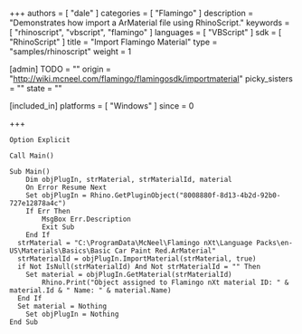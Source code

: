 +++
authors = [ "dale" ]
categories = [ "Flamingo" ]
description = "Demonstrates how import a ArMaterial file using RhinoScript."
keywords = [ "rhinoscript", "vbscript", "flamingo" ]
languages = [ "VBScript" ]
sdk = [ "RhinoScript" ]
title = "Import Flamingo Material"
type = "samples/rhinoscript"
weight = 1

[admin]
TODO = ""
origin = "http://wiki.mcneel.com/flamingo/flamingosdk/importmaterial"
picky_sisters = ""
state = ""

[included_in]
platforms = [ "Windows" ]
since = 0

+++

```vbnet
Option Explicit

Call Main()

Sub Main()
	Dim objPlugIn, strMaterial, strMaterialId, material
	On Error Resume Next
	Set objPlugIn = Rhino.GetPluginObject("8008880f-8d13-4b2d-92b0-727e12878a4c")
	If Err Then
		MsgBox Err.Description
		Exit Sub
	End If
  strMaterial = "C:\ProgramData\McNeel\Flamingo nXt\Language Packs\en-US\Materials\Basics\Basic Car Paint Red.ArMaterial"
  strMaterialId = objPlugIn.ImportMaterial(strMaterial, true)
  if Not IsNull(strMaterialId) And Not strMaterialId = "" Then
    Set material = objPlugIn.GetMaterial(strMaterialId)
		Rhino.Print("Object assigned to Flamingo nXt material ID: " & material.Id & " Name: " & material.Name)
  End If
  Set material = Nothing
	Set objPlugIn = Nothing
End Sub
```
